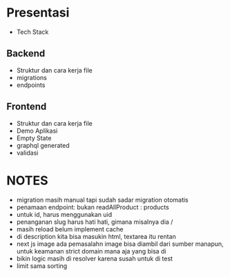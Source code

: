 # Presentasi
- Tech Stack
## Backend
- Struktur dan cara kerja file
- migrations
- endpoints
## Frontend
- Struktur dan cara kerja file
- Demo Aplikasi
- Empty State
- graphql generated
- validasi

# NOTES
- migration masih manual tapi sudah sadar migration otomatis
- penamaan endpoint: bukan readAllProduct : products
- untuk id, harus menggunakan uid
- penanganan slug harus hati hati, gimana misalnya dia /
- masih reload belum implement cache
- di description kita bisa masukin html, textarea itu rentan
- next js image ada pemasalahn image bisa diambil dari sumber manapun, untuk keamanan strict domain mana aja yang bisa di  
- bikin logic masih di resolver karena susah untuk di test
- limit sama sorting